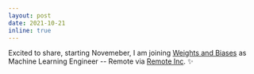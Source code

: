 ```yaml
---
layout: post
date: 2021-10-21
inline: true
---
```

Excited to share, starting Novemeber, I am joining [Weights and Biases](https://wandb.ai) as Machine Learning Engineer -- Remote via [Remote Inc](https://remote.com). ✨
